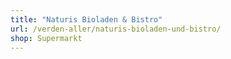 ```yaml
---
title: "Naturis Bioladen & Bistro"
url: /verden-aller/naturis-bioladen-und-bistro/
shop: Supermarkt
---
```

